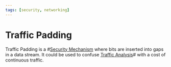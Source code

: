 ```yaml
---
tags: [security, networking]
---
```


# Traffic Padding

Traffic Padding is a #[Security Mechanism](202209261402.md) where bits are
inserted into gaps in a data stream. It could be used to confuse
[Traffic Analysis](202210062126.md)# with a cost of continuous traffic.
